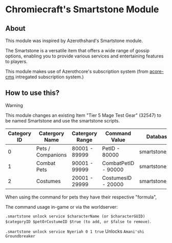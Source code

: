 # Chromiecraft's Smartstone Module

## About

This module was inspired by Azerothshard's Smartstone module.

The Smartstone is a versatile item that offers a wide range of gossip options, enabling you to provide various services and entertaining features to players.

This module makes use of Azerothcore's subscription system (from [acore-cms](https://github.com/azerothcore/acore-cms/) intregated subscription system.)

## How to use this?

> [!WARNING]  
> This module changes an existing Item "Tier 5 Mage Test Gear" (32547) to be named Smartstone and use the smartstone scripts.

| Category ID | Catergory Name    | Catergory Range | Command Value       | Database Table      |
| ----------- | ----------------- | --------------- | ------------------- | ------------------- |
| 0           | Pets / Companions | 80001 - 89999   | PetID - 80000       | smartstone_pets     |
| 1           | Combat Pets       | 90001 - 99999   | CombatPetID - 90000 | smartstone_pets     |
| 2           | Costumes          | 20001 - 29999   | CostumesID - 20000  | smartstone_costumes |

When using the command for pets they have their respective "formula",

The command usage in-game or via the worldserver:

`.smartstone unlock service $characterName (or $characterGUID) $categoryID $petOrCostumeID $true (to add, or $false to remove)`.

`.smartstone unlock service Nyeriah 0 1 true`
Unlocks `Amani'shi Groundbreaker`
